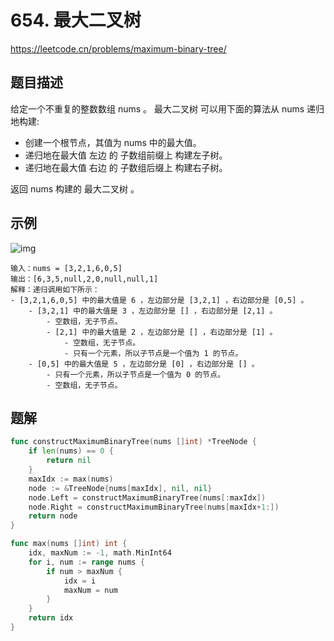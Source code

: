 # 654. 最大二叉树
https://leetcode.cn/problems/maximum-binary-tree/

## 题目描述
给定一个不重复的整数数组 nums 。 最大二叉树 可以用下面的算法从 nums 递归地构建:

* 创建一个根节点，其值为 nums 中的最大值。
* 递归地在最大值 左边 的 子数组前缀上 构建左子树。
* 递归地在最大值 右边 的 子数组后缀上 构建右子树。 

返回 nums 构建的 最大二叉树 。


## 示例
![img](https://assets.leetcode.com/uploads/2020/12/24/tree1.jpg)
```
输入：nums = [3,2,1,6,0,5]
输出：[6,3,5,null,2,0,null,null,1]
解释：递归调用如下所示：
- [3,2,1,6,0,5] 中的最大值是 6 ，左边部分是 [3,2,1] ，右边部分是 [0,5] 。
    - [3,2,1] 中的最大值是 3 ，左边部分是 [] ，右边部分是 [2,1] 。
        - 空数组，无子节点。
        - [2,1] 中的最大值是 2 ，左边部分是 [] ，右边部分是 [1] 。
            - 空数组，无子节点。
            - 只有一个元素，所以子节点是一个值为 1 的节点。
    - [0,5] 中的最大值是 5 ，左边部分是 [0] ，右边部分是 [] 。
        - 只有一个元素，所以子节点是一个值为 0 的节点。
        - 空数组，无子节点。
```


## 题解
```go
func constructMaximumBinaryTree(nums []int) *TreeNode {
    if len(nums) == 0 {
        return nil 
    }
    maxIdx := max(nums)
    node := &TreeNode{nums[maxIdx], nil, nil}
    node.Left = constructMaximumBinaryTree(nums[:maxIdx])
    node.Right = constructMaximumBinaryTree(nums[maxIdx+1:])
    return node 
}

func max(nums []int) int {
    idx, maxNum := -1, math.MinInt64
    for i, num := range nums {
        if num > maxNum {
            idx = i 
            maxNum = num 
        }
    }
    return idx
}
```



